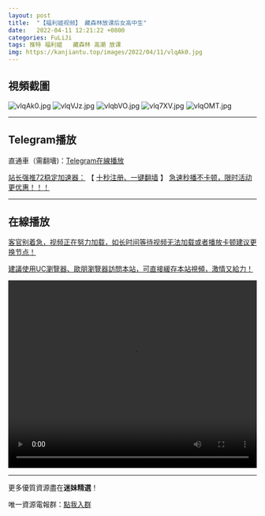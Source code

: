 ```yaml
---
layout: post
title:  "【福利姬视频】 藏森林放课后女高中生"
date:   2022-04-11 12:21:22 +0800
categories: FuLiJi
tags: 推特 福利姬   藏森林 高潮 放课
img: https://kanjiantu.top/images/2022/04/11/vlqAk0.jpg
---
```



## 視頻截圖

![vlqAk0.jpg](https://kanjiantu.top/images/2022/04/11/vlqAk0.jpg)
![vlqVJz.jpg](https://kanjiantu.top/images/2022/04/11/vlqVJz.jpg)
![vlqbVO.jpg](https://kanjiantu.top/images/2022/04/11/vlqbVO.jpg)
![vlq7XV.jpg](https://kanjiantu.top/images/2022/04/11/vlq7XV.jpg)
![vlqOMT.jpg](https://kanjiantu.top/images/2022/04/11/vlqOMT.jpg)

* * *
## Telegram播放

直通車（需翻墻)：[Telegram在線播放](https://t.me/mimeijingxuan/594)

<u>站长强推72稳定加速器：</u> 【 [十秒注册、一键翻墙](https://72vpn.xyz/#/register?code=mimei) 】
<u>  急速秒播不卡顿，限时活动更优惠！！！</u>
* * *
## 在線播放
<u>客官别着急，视频正在努力加载，如长时间等待视频无法加载或者播放卡顿建议更换节点！</u>

<u>建議使用UC瀏覽器、歐朋瀏覽器訪問本站，可直接緩存本站視頻，激情又給力！</u>
<center><video src="https://cdn.publer.io/uploads/videos/62514f18db27973e6042ca20/5c168411b605bdf79a80f143b64fcb2c.mp4" width="100%" height="380px" controls="controls"></video></center>

* * *
更多優質資源盡在**迷妹精選**！

唯一資源電報群：[點我入群](https://t.me/mimeijingxuan)


